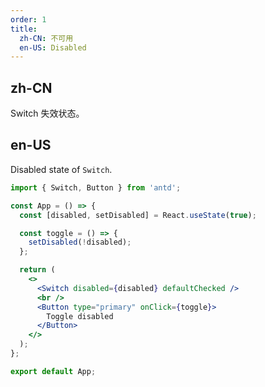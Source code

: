 ```yaml
---
order: 1
title:
  zh-CN: 不可用
  en-US: Disabled
---
```


## zh-CN

Switch 失效状态。

## en-US

Disabled state of `Switch`.

```jsx
import { Switch, Button } from 'antd';

const App = () => {
  const [disabled, setDisabled] = React.useState(true);

  const toggle = () => {
    setDisabled(!disabled);
  };

  return (
    <>
      <Switch disabled={disabled} defaultChecked />
      <br />
      <Button type="primary" onClick={toggle}>
        Toggle disabled
      </Button>
    </>
  );
};

export default App;
```

